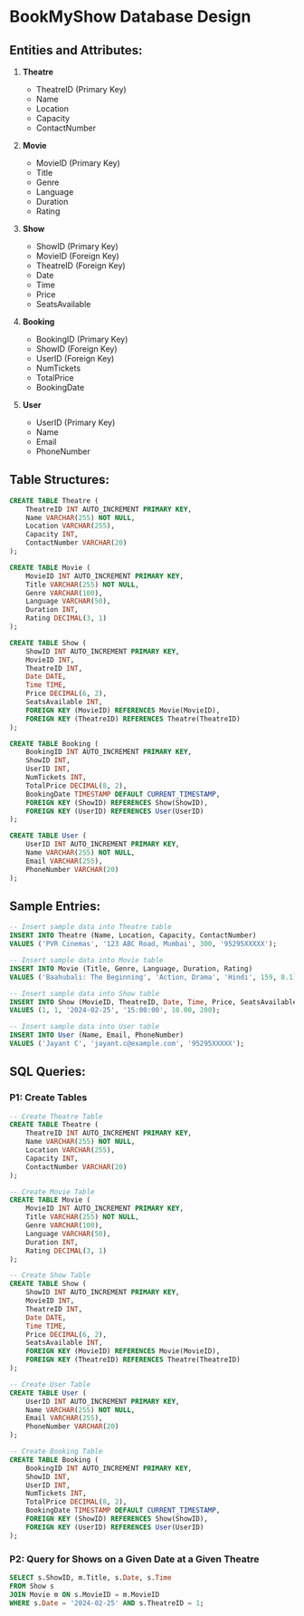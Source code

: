 # BookMyShow Database Design

## Entities and Attributes:

1. **Theatre**
   - TheatreID (Primary Key)
   - Name
   - Location
   - Capacity
   - ContactNumber

2. **Movie**
   - MovieID (Primary Key)
   - Title
   - Genre
   - Language
   - Duration
   - Rating

3. **Show**
   - ShowID (Primary Key)
   - MovieID (Foreign Key)
   - TheatreID (Foreign Key)
   - Date
   - Time
   - Price
   - SeatsAvailable

4. **Booking**
   - BookingID (Primary Key)
   - ShowID (Foreign Key)
   - UserID (Foreign Key)
   - NumTickets
   - TotalPrice
   - BookingDate

5. **User**
   - UserID (Primary Key)
   - Name
   - Email
   - PhoneNumber

## Table Structures:

```sql
CREATE TABLE Theatre (
    TheatreID INT AUTO_INCREMENT PRIMARY KEY,
    Name VARCHAR(255) NOT NULL,
    Location VARCHAR(255),
    Capacity INT,
    ContactNumber VARCHAR(20)
);

CREATE TABLE Movie (
    MovieID INT AUTO_INCREMENT PRIMARY KEY,
    Title VARCHAR(255) NOT NULL,
    Genre VARCHAR(100),
    Language VARCHAR(50),
    Duration INT,
    Rating DECIMAL(3, 1)
);

CREATE TABLE Show (
    ShowID INT AUTO_INCREMENT PRIMARY KEY,
    MovieID INT,
    TheatreID INT,
    Date DATE,
    Time TIME,
    Price DECIMAL(6, 2),
    SeatsAvailable INT,
    FOREIGN KEY (MovieID) REFERENCES Movie(MovieID),
    FOREIGN KEY (TheatreID) REFERENCES Theatre(TheatreID)
);

CREATE TABLE Booking (
    BookingID INT AUTO_INCREMENT PRIMARY KEY,
    ShowID INT,
    UserID INT,
    NumTickets INT,
    TotalPrice DECIMAL(8, 2),
    BookingDate TIMESTAMP DEFAULT CURRENT_TIMESTAMP,
    FOREIGN KEY (ShowID) REFERENCES Show(ShowID),
    FOREIGN KEY (UserID) REFERENCES User(UserID)
);

CREATE TABLE User (
    UserID INT AUTO_INCREMENT PRIMARY KEY,
    Name VARCHAR(255) NOT NULL,
    Email VARCHAR(255),
    PhoneNumber VARCHAR(20)
);
```


## Sample Entries:

```sql
-- Insert sample data into Theatre table
INSERT INTO Theatre (Name, Location, Capacity, ContactNumber)
VALUES ('PVR Cinemas', '123 ABC Road, Mumbai', 300, '95295XXXXX');

-- Insert sample data into Movie table
INSERT INTO Movie (Title, Genre, Language, Duration, Rating)
VALUES ('Baahubali: The Beginning', 'Action, Drama', 'Hindi', 159, 8.1);

-- Insert sample data into Show table
INSERT INTO Show (MovieID, TheatreID, Date, Time, Price, SeatsAvailable)
VALUES (1, 1, '2024-02-25', '15:00:00', 10.00, 200);

-- Insert sample data into User table
INSERT INTO User (Name, Email, PhoneNumber)
VALUES ('Jayant C', 'jayant.c@example.com', '95295XXXXX');
```

## SQL Queries:

### P1: Create Tables

```sql
-- Create Theatre Table
CREATE TABLE Theatre (
    TheatreID INT AUTO_INCREMENT PRIMARY KEY,
    Name VARCHAR(255) NOT NULL,
    Location VARCHAR(255),
    Capacity INT,
    ContactNumber VARCHAR(20)
);

-- Create Movie Table
CREATE TABLE Movie (
    MovieID INT AUTO_INCREMENT PRIMARY KEY,
    Title VARCHAR(255) NOT NULL,
    Genre VARCHAR(100),
    Language VARCHAR(50),
    Duration INT,
    Rating DECIMAL(3, 1)
);

-- Create Show Table
CREATE TABLE Show (
    ShowID INT AUTO_INCREMENT PRIMARY KEY,
    MovieID INT,
    TheatreID INT,
    Date DATE,
    Time TIME,
    Price DECIMAL(6, 2),
    SeatsAvailable INT,
    FOREIGN KEY (MovieID) REFERENCES Movie(MovieID),
    FOREIGN KEY (TheatreID) REFERENCES Theatre(TheatreID)
);

-- Create User Table
CREATE TABLE User (
    UserID INT AUTO_INCREMENT PRIMARY KEY,
    Name VARCHAR(255) NOT NULL,
    Email VARCHAR(255),
    PhoneNumber VARCHAR(20)
);

-- Create Booking Table
CREATE TABLE Booking (
    BookingID INT AUTO_INCREMENT PRIMARY KEY,
    ShowID INT,
    UserID INT,
    NumTickets INT,
    TotalPrice DECIMAL(8, 2),
    BookingDate TIMESTAMP DEFAULT CURRENT_TIMESTAMP,
    FOREIGN KEY (ShowID) REFERENCES Show(ShowID),
    FOREIGN KEY (UserID) REFERENCES User(UserID)
);
```

### P2: Query for Shows on a Given Date at a Given Theatre

```sql
SELECT s.ShowID, m.Title, s.Date, s.Time
FROM Show s
JOIN Movie m ON s.MovieID = m.MovieID
WHERE s.Date = '2024-02-25' AND s.TheatreID = 1;
```
